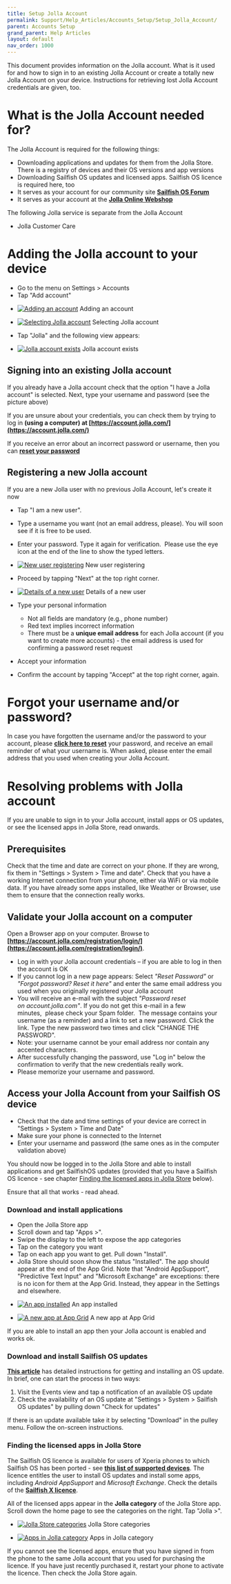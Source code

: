 ```yaml
---
title: Setup Jolla Account
permalink: Support/Help_Articles/Accounts_Setup/Setup_Jolla_Account/
parent: Accounts Setup
grand_parent: Help Articles
layout: default
nav_order: 1000
---
```


This document provides information on the Jolla account. What is it used for and how to sign in to an existing Jolla Account or create a totally new Jolla Account on your device. Instructions for retrieving lost Jolla Account credentials are given, too.


# What is the Jolla Account needed for?

The Jolla Account is required for the following things:

* Downloading applications and updates for them from the Jolla Store. There is a registry of devices and their OS versions and app versions
* Downloading Sailfish OS updates and licensed apps. Sailfish OS licence is required here, too
* It serves as your account for our community site **[Sailfish OS Forum](https://forum.sailfishos.org/)**
* It serves as your account at the **[Jolla Online Webshop](https://shop.jolla.com)**

The following Jolla service is separate from the Jolla Account

* Jolla Customer Care



# Adding the Jolla account to your device


* Go to the menu on Settings > Accounts
* Tap "Add account"


<div class="flex-images" markdown="1">

* <a href="New-account.png"><img src="New-account.png" alt="Adding an account"></a>
  <span class="md_figcaption">
    Adding an account
  </span>

* <a href="Jolla-account.png"><img src="Jolla-account.png" alt="Selecting Jolla account"></a>
  <span class="md_figcaption">
    Selecting Jolla account
  </span>
</div>

* Tap "Jolla" and the following view appears:

<div class="flex-images" markdown="1">

* <a href="Existing-account.png" class="narrow-image"><img src="Existing-account.png" alt="Jolla account exists"></a>
  <span class="md_figcaption">
    Jolla account exists
  </span>
</div>



## Signing into an existing Jolla account


If you already have a Jolla account check that the option "I have a Jolla account" is selected.
Next, type your username and password (see the picture above)

If you are unsure about your credentials, you can check them by trying to log in **(using a computer) at [https://account.jolla.com/](https://account.jolla.com/)**

If you receive an error about an incorrect password or username, then you can **[reset your password](https://account.jolla.com/registration/password/reset/)**



## Registering a new Jolla account


If you are a new Jolla user with no previous Jolla Account, let's create it now

* Tap "I am a new user".
* Type a username you want (not an email address, please). You will soon see if it is free to be used.

* Enter your password. Type it again for verification.  Please use the eye icon at the end of the line to show the typed letters.

<div class="flex-images" markdown="1">

* <a href="New-user.png" class="narrow-image"><img src="New-user.png" alt="New user registering"></a>
  <span class="md_figcaption">
    New user registering
  </span>
</div>

* Proceed by tapping "Next" at the top right corner.

<div class="flex-images" markdown="1">

* <a href="New-user-details.png" class="narrow-image"><img src="New-user-details.png" alt="Details of a new user"></a>
  <span class="md_figcaption">
    Details of a new user
  </span>
</div>

* Type your personal information
   * Not all fields are mandatory (e.g., phone number)
   * Red text implies incorrect information
   * There must be a **unique email address** for each Jolla account (if you want to create more accounts) - the email address is used for confirming a password reset request

* Accept your information
* Confirm the account by tapping "Accept" at the top right corner, again.



# Forgot your username and/or password?

In case you have forgotten the username and/or the password to your account, please **[click here to reset](https://account.jolla.com/registration/password/reset/)** your password, and receive an email reminder of what your username is.
When asked, please enter the email address that you used when creating your Jolla Account.






# Resolving problems with Jolla account

If you are unable to sign in to your Jolla account, install apps or OS updates, or see the licensed apps in Jolla Store, read onwards.

## Prerequisites

Check that the time and date are correct on your phone. If they are wrong, fix them in "Settings > System > Time and date".
Check that you have a working Internet connection from your phone, either via WiFi or via mobile data. If you have already some apps installed, like Weather or Browser, use them to ensure that the connection really works.


## Validate your Jolla account on a computer

Open a Browser app on your computer. Browse to **[https://account.jolla.com/registration/login/](https://account.jolla.com/registration/login/)**.

* Log in with your Jolla account credentials – if you are able to log in then the account is OK
* If you cannot log in a new page appears: Select _"Reset Password"_ or _"Forgot password? Reset it here"_ and enter the same email address you used when you originally registered your Jolla account
* You will receive an e-mail with the subject _"Password reset on account.jolla.com"_. If you do not get this e-mail in a few minutes,  please check your Spam folder.  The message contains your username (as a reminder) and a link to set a new password. Click the link. Type the new password two times and click "CHANGE THE PASSWORD".
* Note: your username cannot be your email address nor contain any accented characters.
* After successfully changing the password, use "Log in" below the confirmation to verify that the new credentials really work.
* Please memorize your username and password.

## Access your Jolla Account from your Sailfish OS device

* Check that the date and time settings of your device are correct in "Settings > System > Time and Date"
* Make sure your phone is connected to the Internet
* Enter your username and password (the same ones as in the computer validation above)

You should now be logged in to the Jolla Store and able to install applications and get SailfishOS updates (provided that you have a Sailfish OS licence - see chapter [Finding the licensed apps in Jolla Store](#finding-the-licensed-apps-in-Jolla-Store) below).

Ensure that all that works - read ahead.

### Download and install applications

* Open the Jolla Store app
* Scroll down and tap "Apps >".
* Swipe the display to the left to expose the app categories
* Tap on the category you want
* Tap on each app you want to get. Pull down "Install".
* Jolla Store should soon show the status "Installed". The app should appear at the end of the App Grid. Note that "Android AppSupport", "Predictive Text Input" and "Microsoft Exchange" are exceptions: there is no icon for them at the App Grid. Instead, they appear in the Settings and elsewhere.

<div class="flex-images" markdown="1">

* <a href="JollaStore_app_installed.png"><img src="JollaStore_app_installed.png" alt="An app installed"></a>
  <span class="md_figcaption">
    An app installed
  </span>
  
* <a href="AppGrid_app_installed.png"><img src="AppGrid_app_installed.png" alt="A new app at App Grid"></a>
  <span class="md_figcaption">
    A new app at App Grid
  </span>
  
</div>

If you are able to install an app then your Jolla account is enabled and works ok.

### Download and install Sailfish OS updates

**[This article](/Support/Help_Articles/Updating_Sailfish_OS/)** has detailed instructions for getting and installing an OS update. In brief, one can start the process in two ways:

1.  Visit the Events view and tap a notification of an available OS update
2.  Check the availability of an OS update at "Settings > System > Sailfish OS updates" by pulling down "Check for updates"

If there is an update available take it by selecting "Download" in the pulley menu. Follow the on-screen instructions.

### Finding the licensed apps in Jolla Store

The Sailfish OS licence is available for users of Xperia phones to which Sailfish OS has been ported - see **[this list of supported devices](/Support/Supported_Devices/)**. The licence entitles the user to install OS updates and install some apps, including _Android AppSupport_ and _Microsoft Exchange_. Check the details of the **[Sailfish X licence](/Support/Help_Articles/Sailfish_X_Licence/)**.

All of the licensed apps appear in the **Jolla category** of the Jolla Store app. Scroll down the home page to see the categories on the right. Tap "Jolla >".

<div class="flex-images" markdown="1">

* <a href="JollaStore_categories.png"><img src="JollaStore_categories.png" alt="Jolla Store categories"></a>
  <span class="md_figcaption">
    Jolla Store categories
  </span>
  
* <a href="AppGrid_app_installed.png"><img src="AppGrid_app_installed.png" alt="Apps in Jolla category"></a>
  <span class="md_figcaption">
    Apps in Jolla category
  </span>
  
</div>

If you cannot see the licensed apps, ensure that you have signed in from the phone to the same Jolla account that you used for purchasing the licence. If you have just recently purchased it, restart your phone to activate the licence. Then check the Jolla Store again.


